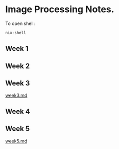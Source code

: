 # Image Processing Notes.

To open shell:

```sh
nix-shell
```

## Week 1
## Week 2
## Week 3
[week3.md](./week3.md)
## Week 4
## Week 5
[week5.md](./week5.md)
